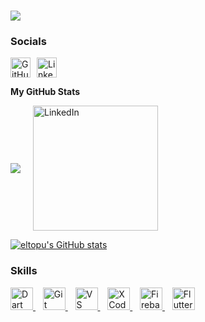 ![](https://user-images.githubusercontent.com/18350557/176309783-0785949b-9127-417c-8b55-ab5a4333674e.gif)
====================================================================================================================================


### Socials

<p align="left" style="display: flex; gap: 10px;"> 
  <!-- GitHub Icon -->
  <a href="https://www.github.com/eltopu" target="_blank" rel="noreferrer"> 
    <picture> 
      <source media="(prefers-color-scheme: dark)" srcset="https://raw.githubusercontent.com/danielcranney/readme-generator/main/public/icons/socials/github-dark.svg" /> 
      <source media="(prefers-color-scheme: light)" srcset="https://raw.githubusercontent.com/danielcranney/readme-generator/main/public/icons/socials/github.svg" /> 
      <img src="https://raw.githubusercontent.com/danielcranney/readme-generator/main/public/icons/socials/github.svg" width="32" height="32" alt="GitHub" /> 
    </picture> 
  </a>

  <!-- LinkedIn Icon -->
  <a href="https://www.linkedin.com/in/elton-mwangi-89919a189" target="_blank" rel="noreferrer"> 
    <picture> 
      <source media="(prefers-color-scheme: dark)" srcset="https://raw.githubusercontent.com/danielcranney/readme-generator/main/public/icons/socials/linkedin-dark.svg" /> 
      <source media="(prefers-color-scheme: light)" srcset="https://raw.githubusercontent.com/danielcranney/readme-generator/main/public/icons/socials/linkedin.svg" /> 
      <img src="https://raw.githubusercontent.com/danielcranney/readme-generator/main/public/icons/socials/linkedin.svg" width="32" height="32" alt="LinkedIn" /> 
    </picture> 
  </a>
</p>
<!--
  <a href="https://user-images.githubusercontent.com/40064496/120735130-6c9e2300-c4c0-11eb-8346-94429163466a.gif" target="_blank" rel="noreferrer"> 
    <picture> 
      <img src="https://user-images.githubusercontent.com/40064496/120735130-6c9e2300-c4c0-11eb-8346-94429163466a.gif" width="200" height="200" alt="LinkedIn" /> 
    </picture> 
  </a>
</p>
 -->


<b>My GitHub Stats</b>

<!--
<a href="http://www.github.com/eltopu"><img src="https://github-readme-streak-stats.herokuapp.com/?user=eltopu&stroke=0891b2&background=0f172a&ring=f97316&fire=f97316&currStreakNum=0891b2&currStreakLabel=f97316&sideNums=0891b2&sideLabels=0891b2&dates=0891b2&hide_border=true" /></a> -->

<p style="display: flex; align-items: center; gap: 20px;">
  <a href="http://www.github.com/eltopu">
    <img src="https://github-readme-streak-stats.herokuapp.com/?user=eltopu&stroke=0891b2&background=0f172a&ring=f97316&fire=f97316&currStreakNum=0891b2&currStreakLabel=f97316&sideNums=0891b2&sideLabels=0891b2&dates=0891b2&hide_border=true" />
  </a>

  <a href="https://user-images.githubusercontent.com/40064496/120735130-6c9e2300-c4c0-11eb-8346-94429163466a.gif" target="_blank" rel="noreferrer">
    <picture>
      <img src="https://user-images.githubusercontent.com/40064496/120735130-6c9e2300-c4c0-11eb-8346-94429163466a.gif" width="200" height="200" alt="LinkedIn" />
    </picture>
  </a>
</p>



<a href="http://www.github.com/eltopu"><img src="https://github-readme-stats.vercel.app/api?username=eltopu&show_icons=true&hide=&count_private=true&title_color=f97316&text_color=0891b2&icon_color=ef4444&bg_color=0f172a&hide_border=true&show_icons=true&cache_seconds=3600" alt="eltopu's GitHub stats" /></a>




### Skills


<p align="left">
  <a href="https://dart.dev/" target="_blank" rel="noreferrer">
    <img src="https://raw.githubusercontent.com/danielcranney/readme-generator/main/public/icons/skills/dart-colored.svg" width="36" height="36" alt="Dart" />
  </a>&nbsp;&nbsp;
  <a href="https://git-scm.com/" target="_blank" rel="noreferrer">
    <img src="https://raw.githubusercontent.com/danielcranney/readme-generator/main/public/icons/skills/git-colored.svg" width="36" height="36" alt="Git" />
  </a>&nbsp;&nbsp;
  <a href="https://code.visualstudio.com/" target="_blank" rel="noreferrer">
    <img src="https://raw.githubusercontent.com/danielcranney/readme-generator/main/public/icons/skills/visualstudiocode.svg" width="36" height="36" alt="VS Code" />
  </a>&nbsp;&nbsp;
  <a href="https://www.xcode.com" target="_blank" rel="noreferrer">
    <img src="https://raw.githubusercontent.com/danielcranney/readme-generator/main/public/icons/skills/xcode.svg" width="36" height="36" alt="XCode" />
  </a>&nbsp;&nbsp;
  <a href="https://firebase.google.com/" target="_blank" rel="noreferrer">
    <img src="https://raw.githubusercontent.com/danielcranney/readme-generator/main/public/icons/skills/firebase-colored.svg" width="36" height="36" alt="Firebase" />
  </a>&nbsp;&nbsp;
  <a href="https://flutter.dev/" target="_blank" rel="noreferrer">
    <img src="https://raw.githubusercontent.com/danielcranney/readme-generator/main/public/icons/skills/flutter-colored.svg" width="36" height="36" alt="Flutter" />
  </a>
</p>





<!--
**eltopu/eltopu** is a ✨ _special_ ✨ repository because its `README.md` (this file) appears on your GitHub profile.

Here are some ideas to get you started:

- 🔭 I’m currently working on ...
- 🌱 I’m currently learning ...
- 👯 I’m looking to collaborate on ...
- 🤔 I’m looking for help with ...
- 💬 Ask me about ...
- 📫 How to reach me: ...
- 😄 Pronouns: ...
- ⚡ Fun fact: ...
-->
